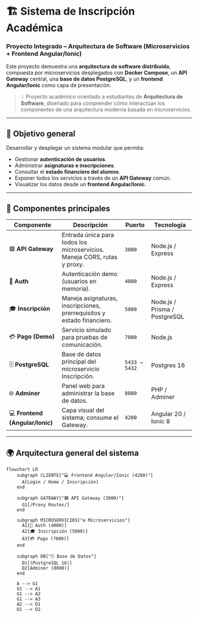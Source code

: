 # 🏗️ Sistema de Inscripción Académica  
### Proyecto Integrado – Arquitectura de Software (Microservicios + Frontend Angular/Ionic)

Este proyecto demuestra una **arquitectura de software distribuida**, compuesta por microservicios desplegados con **Docker Compose**, un **API Gateway** central, una **base de datos PostgreSQL**, y un **frontend Angular/Ionic** como capa de presentación.

> 💡 Proyecto académico orientado a estudiantes de **Arquitectura de Software**, diseñado para comprender cómo interactúan los componentes de una arquitectura moderna basada en microservicios.

---

## 🧠 Objetivo general

Desarrollar y desplegar un sistema modular que permita:
- Gestionar **autenticación de usuarios**.  
- Administrar **asignaturas e inscripciones**.  
- Consultar el **estado financiero del alumno**.  
- Exponer todos los servicios a través de un **API Gateway** común.  
- Visualizar los datos desde un **frontend Angular/Ionic**.

---

## 🧩 Componentes principales

| Componente | Descripción | Puerto | Tecnología |
|-------------|-------------|--------|-------------|
| 🟩 **API Gateway** | Entrada única para todos los microservicios. Maneja CORS, rutas y proxy. | `3000` | Node.js / Express |
| 🔐 **Auth** | Autenticación demo (usuarios en memoria). | `4000` | Node.js / Express |
| 🎓 **Inscripción** | Maneja asignaturas, inscripciones, prerrequisitos y estado financiero. | `5000` | Node.js / Prisma / PostgreSQL |
| 💳 **Pago (Demo)** | Servicio simulado para pruebas de comunicación. | `7000` | Node.js |
| 🗄️ **PostgreSQL** | Base de datos principal del microservicio Inscripción. | `5433 → 5432` | Postgres 16 |
| 🌐 **Adminer** | Panel web para administrar la base de datos. | `8080` | PHP / Adminer |
| 💻 **Frontend (Angular/Ionic)** | Capa visual del sistema; consume el Gateway. | `4200` | Angular 20 / Ionic 8 |

---

## 🌍 Arquitectura general del sistema

```mermaid
flowchart LR
    subgraph CLIENTE["💻 Frontend Angular/Ionic (4200)"]
      A[Login / Home / Inscripción]
    end

    subgraph GATEWAY["🟩 API Gateway (3000)"]
      G1[/Proxy Routes/]
    end

    subgraph MICROSERVICIOS["⚙️ Microservicios"]
      A1[🔐 Auth (4000)]
      A2[🎓 Inscripción (5000)]
      A3[💳 Pago (7000)]
    end

    subgraph DB["🗄️ Base de Datos"]
      D1[(PostgreSQL 16)]
      D2[Adminer (8080)]
    end

    A --> G1
    G1 --> A1
    G1 --> A2
    G1 --> A3
    A2 --> D1
    D1 --> D2
